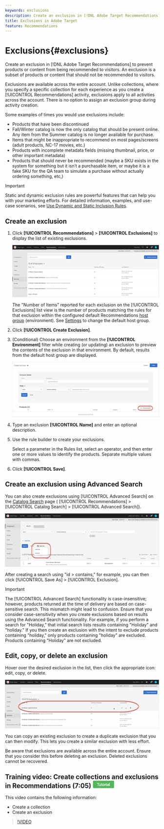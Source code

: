 ```yaml
---
keywords: exclusions
description: Create an exclusion in [!DNL Adobe Target Recommendations] to prevent products or content from being recommended to visitors.
title: Exclusions in Adobe Target
feature: Recommendations
---
```


# Exclusions{#exclusions}

Create an exclusion in [!DNL Adobe Target Recommendations] to prevent products or content from being recommended to visitors. An exclusion is a subset of products or content that should not be recommended to visitors.

Exclusions are available across the entire account. Unlike collections, where you specify a specific collection for each experience as you create a [!UICONTROL Recommendations] activity, exclusions apply to all activities across the account. There is no option to assign an exclusion group during activity creation.

Some examples of times you would use exclusions include:

* Products that have been discontinued
* Fall/Winter catalog is now the only catalog that should be present online. Any item from the Summer catalog is no longer available for purchase.
* Items that might be inappropriate to recommend on most pages/screens (adult products, NC-17 movies, etc.)
* Products with incomplete metadata fields (missing thumbnail, price, or other important metadata)
* Products that should never be recommended (maybe a SKU exists in the system for something but it isn’t a purchasable item, or maybe it is a fake SKU for the QA team to simulate a purchase without actually ordering something, etc,)

>[!IMPORTANT]
>
>Static and dynamic exclusion rules are powerful features that can help you with your marketing efforts. For detailed information, examples, and use-case scenarios, see [Use Dynamic and Static Inclusion Rules](/help/c-recommendations/c-algorithms/use-dynamic-and-static-inclusion-rules.md#concept_4CB5C0FA705D4E449BD0B37B3D987F9F).

## Create an exclusion

1. Click **[!UICONTROL Recommendations]** > **[!UICONTROL Exclusions]** to display the list of existing exclusions.

   ![](assets/exclusions_list.png)

   The "Number of Items" reported for each exclusion on the [!UICONTROL Exclusions] list view is the number of products matching the rules for that exclusion within the configured default Recommendations [host group](/help/administrating-target/hosts.md) (environment). See [Settings](/help/c-recommendations/plan-implement.md#concept_C1E1E2351413468692D6C21145EF0B84) to change the default host group.

1. Click **[!UICONTROL Create Exclusion]**.

1. (Conditional) Choose an environment from the **[!UICONTROL Environment]** filter while creating (or updating) an exclusion to preview the contents of the exclusion in that environment. By default, results from the default host group are displayed.

   ![Create Exclusion](/help/c-recommendations/c-products/assets/CreateExclusion.png)

1. Type an exclusion **[!UICONTROL Name]** and enter an optional description.

1. Use the rule builder to create your exclusions.

   Select a parameter in the Rules list, select an operator, and then enter one or more values to identify the products. Separate multiple values with commas.

1. Click **[!UICONTROL Save]**.

## Create an exclusion using Advanced Search

You can also create exclusions using [!UICONTROL Advanced Search] on the [Catalog Search](/help/c-recommendations/c-products/catalog-search.md#save-as) page ( [!UICONTROL Recommendations] > [!UICONTROL Catalog Search] > [!UICONTROL Advanced Search]). 

![Save as dialog](/help/c-recommendations/c-products/assets/save-as.png)

After creating a search using "id > contains," for example, you can then click [!UICONTROL Save As] > [!UICONTROL Exclusion].

>[!IMPORTANT]
>
>The [!UICONTROL Advanced Search] functionality is case-insensitive; however, products returned at the time of delivery are based on case-sensitive search. This mismatch might lead to confusion. Ensure that you consider case-sensitivity when you create exclusions based on results using the Advanced Search functionality. For example, if you perform a search for "Holiday," that initial search lists results containing "Holiday" and "holiday." If you then create an exclusion with the intent to exclude products containing "holiday," only products containing "holiday" are excluded. Products containing "Holiday" are not excluded.

## Edit, copy, or delete an exclusion

Hover over the desired exclusion in the list, then click the appropriate icon: edit, copy, or delete.

![Hover icons for an exclusion](/help/c-recommendations/c-products/assets/hover-exclusions.png)

You can copy an existing exclusion to create a duplicate exclusion that you can then modify. This lets you create a similar exclusion with less effort.

Be aware that exclusions are available across the entire account. Ensure that you consider this before deleting an exclusion. Deleted exclusions cannot be recovered.

## Training video: Create collections and exclusions in Recommendations (7:05) ![Tutorial badge](/help/assets/tutorial.png)

This video contains the following information:

* Create a collection
* Create an exclusion

>[!VIDEO](https://video.tv.adobe.com/v/27689)